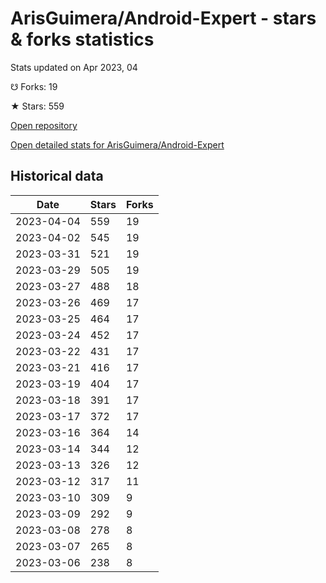 # ArisGuimera/Android-Expert - stars & forks statistics

Stats updated on Apr 2023, 04

☋ Forks: 19

★ Stars: 559

[Open repository](https://github.com/ArisGuimera/Android-Expert)

[Open detailed stats for ArisGuimera/Android-Expert](https://reviewgithub.com/rep/ArisGuimera/Android-Expert)

## Historical data
| Date | Stars | Forks |
|------|-------|-------|
| 2023-04-04 | 559 | 19 | 
| 2023-04-02 | 545 | 19 | 
| 2023-03-31 | 521 | 19 | 
| 2023-03-29 | 505 | 19 | 
| 2023-03-27 | 488 | 18 | 
| 2023-03-26 | 469 | 17 | 
| 2023-03-25 | 464 | 17 | 
| 2023-03-24 | 452 | 17 | 
| 2023-03-22 | 431 | 17 | 
| 2023-03-21 | 416 | 17 | 
| 2023-03-19 | 404 | 17 | 
| 2023-03-18 | 391 | 17 | 
| 2023-03-17 | 372 | 17 | 
| 2023-03-16 | 364 | 14 | 
| 2023-03-14 | 344 | 12 | 
| 2023-03-13 | 326 | 12 | 
| 2023-03-12 | 317 | 11 | 
| 2023-03-10 | 309 | 9 | 
| 2023-03-09 | 292 | 9 | 
| 2023-03-08 | 278 | 8 | 
| 2023-03-07 | 265 | 8 | 
| 2023-03-06 | 238 | 8 | 

